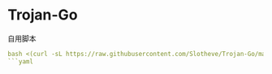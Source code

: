# Trojan-Go

自用脚本
```yaml
bash <(curl -sL https://raw.githubusercontent.com/Slotheve/Trojan-Go/main/trojan-go.sh)
```yaml
